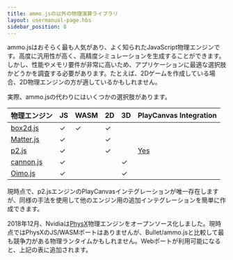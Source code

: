 ```yaml
---
title: ammo.jsの以外の物理演算ライブラリ
layout: usermanual-page.hbs
sidebar_position: 8
---
```


ammo.jsはおそらく最も人気があり、よく知られたJavaScript物理エンジンです。高度に汎用性が高く、高精度シミュレーションを生成することができます。しかし、性能やメモリ要件が非常に高いため、アプリケーションに最適な選択肢かどうかを調査する必要があります。たとえば、2Dゲームを作成している場合、2D物理エンジンの方が適しているかもしれません。

実際、ammo.jsの代わりにはいくつかの選択肢があります。

| 物理エンジン                                     | JS       | WASM     | 2D       | 3D       | PlayCanvas Integration                                |
|----------------------------------------------------|----------|----------|----------|----------|-------------------------------------------------------|
| [box2d.js](https://github.com/kripken/box2d.js)    | &#x2713; | &#x2713; | &#x2713; |          |                                                       |
| [Matter.js](https://github.com/liabru/matter-js)   | &#x2713; |          | &#x2713; |          |                                                       |
| [p2.js](https://github.com/schteppe/p2.js)         | &#x2713; |          | &#x2713; |          | [Yes](https://github.com/playcanvas/playcanvas-p2.js) |
| [cannon.js](https://github.com/schteppe/cannon.js) | &#x2713; |          |          | &#x2713; |                                                       |
| [Oimo.js](https://github.com/lo-th/Oimo.js)        | &#x2713; |          |          | &#x2713; |                                                       |

現時点で、p2.jsエンジンのPlayCanvasインテグレーションが唯一存在しますが、同様の手法を使用して他のエンジン用の追加インテグレーションを簡単に作成できます。

2018年12月、Nvidiaは[PhysX][1]物理エンジンをオープンソース化しました。現時点ではPhysXのJS/WASMポートはありませんが、Bullet/ammo.jsと比較して最も競争力がある物理ランタイムかもしれません。Webポートが利用可能になると、上記の表に追加されます。

[1]: https://github.com/NVIDIAGameWorks/PhysX

